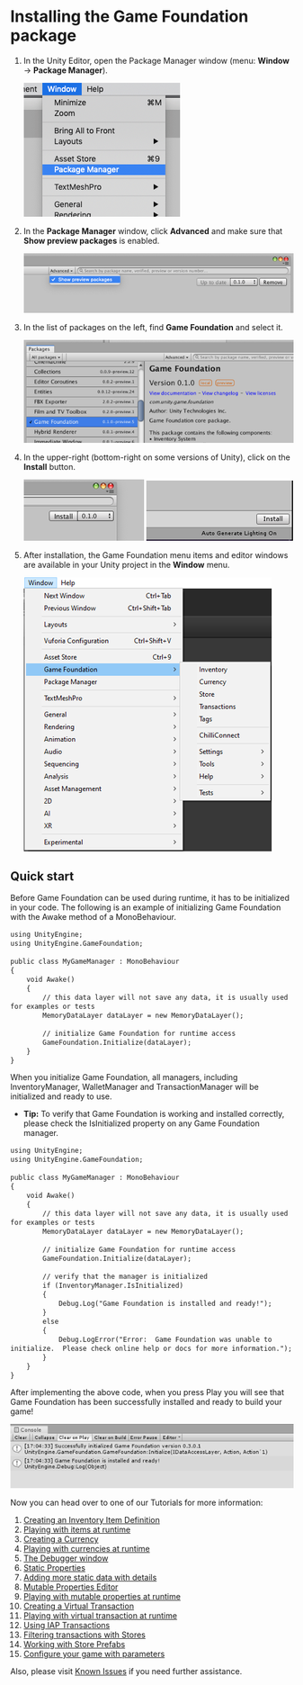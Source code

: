 # Installing the Game Foundation package

1. In the Unity Editor, open the Package Manager window 
    (menu: **Window** → **Package Manager**).
    
    ![Open the Package Manager](images/image6.png)

2. In the **Package Manager** window, click **Advanced** and make sure that **Show preview packages** is enabled.
    
    ![Open the Package Manager](images/image7.png)

3. In the list of packages on the left, find **Game Foundation** and select it.
    
    ![Open the Package Manager](images/image10.png)

4. In the upper-right (bottom-right on some versions of Unity), click on the **Install** button.                                                                 
    
    ![Open the Package Manager](images/image12.png)      ![Open the Package Manager](images/image-install-br.png) 

5. After installation, the Game Foundation menu items and editor windows are available in your Unity project in the **Window** menu.        
    
    ![Open the Package Manager](images/image23.png)

## Quick start

Before Game Foundation can be used during runtime, it has to be initialized in your code. 
The following is an example of initializing Game Foundation with the Awake method of a MonoBehaviour.

```Csharp
using UnityEngine;
using UnityEngine.GameFoundation;

public class MyGameManager : MonoBehaviour
{
    void Awake()
    {
        // this data layer will not save any data, it is usually used for examples or tests
        MemoryDataLayer dataLayer = new MemoryDataLayer();

        // initialize Game Foundation for runtime access
        GameFoundation.Initialize(dataLayer);
    }
}
```

When you initialize Game Foundation, all managers, including InventoryManager, WalletManager and TransactionManager will be initialized and ready to use.

* **Tip:** To verify that Game Foundation is working and installed correctly, please check the IsInitialized property on any Game Foundation manager.

```Csharp
using UnityEngine;
using UnityEngine.GameFoundation;

public class MyGameManager : MonoBehaviour
{
    void Awake()
    {
        // this data layer will not save any data, it is usually used for examples or tests
        MemoryDataLayer dataLayer = new MemoryDataLayer();

        // initialize Game Foundation for runtime access
        GameFoundation.Initialize(dataLayer);

        // verify that the manager is initialized
        if (InventoryManager.IsInitialized)
        {
            Debug.Log("Game Foundation is installed and ready!");
        }
        else
        {
            Debug.LogError("Error:  Game Foundation was unable to initialize.  Please check online help or docs for more information.");
        }
    }
}
```

After implementing the above code, when you press Play you will see that Game Foundation has been successfully installed and ready to build your game!

![Display Name and Id](images/image32.png)

Now you can head over to one of our Tutorials for more information:

1. [Creating an Inventory Item Definition](Tutorials/01-CreatingAnItemDefinition.md)
1. [Playing with items at runtime](Tutorials/02-PlayingWithRuntimeItem.md)
1. [Creating a Currency](Tutorials/03-CreatingCurrency.md)
1. [Playing with currencies at runtime](Tutorials/04-PlayingWithRuntimeCurrency.md)
1. [The Debugger window](Tutorials/05-Debugger.md)
1. [Static Properties](Tutorials/06-StaticProperties.md)
1. [Adding more static data with details](Tutorials/07-AddStaticDataWithDetails.md)
1. [Mutable Properties Editor](Tutorials/08-MutablePropertiesEditor.md)
1. [Playing with mutable properties at runtime](Tutorials/09-MutablePropertiesRuntime.md)
1. [Creating a Virtual Transaction](Tutorials/10-CreatingAVirtualTransaction.md)
1. [Playing with virtual transaction at runtime](Tutorials/11-PlayingWithRuntimeVirtualTransaction.md)
1. [Using IAP Transactions](Tutorials/12-PlayingWithIAPTransaction.md)
1. [Filtering transactions with Stores](Tutorials/13-FilterTransactionWithStore.md)
1. [Working with Store Prefabs](Tutorials/14-WorkingWithStorePrefabs.md)
1. [Configure your game with parameters](Tutorials/15-ConfigureYourGameWithParameters.md)

Also, please visit [Known Issues](KnownIssues.md) if you need further assistance.
